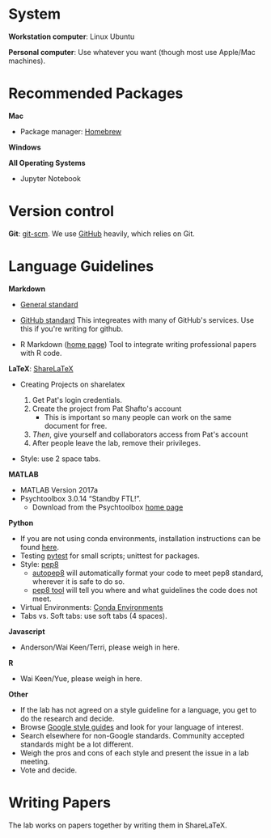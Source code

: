 # System
__Workstation computer__: Linux Ubuntu

__Personal computer__: Use whatever you want (though most use Apple/Mac machines).

# Recommended Packages
__Mac__
* Package manager: [Homebrew](http://brew.sh/)

__Windows__

__All Operating Systems__
* Jupyter Notebook

# Version control
__Git__: [git-scm](https://git-scm.com/). We use [GitHub](github.com) heavily, which relies on Git.

# Language Guidelines

__Markdown__
* [General standard](http://commonmark.org/)

* [GitHub standard](https://guides.github.com/features/mastering-markdown/)
This integreates with many of GitHub's services. Use this if you're writing for github.

* R Markdown ([home page](http://rmarkdown.rstudio.com/))
Tool to integrate  writing professional papers with R code.


__LaTeX__: [ShareLaTeX](https://www.sharelatex.com)
* Creating Projects on sharelatex
  1. Get Pat's login credentials.
  2. Create the project from Pat Shafto's account
      * This is important so many people can work on the same document for free.
  2. _Then_, give yourself and collaborators access from Pat's account
  3. After people leave the lab, remove their privileges.

* Style: use 2 space tabs.

__MATLAB__
* MATLAB Version 2017a
* Psychtoolbox 3.0.14 “Standby FTL!”. 
  * Download from the Psychtoolbox [home page](http://psychtoolbox.org/)

__Python__
* If you are not using conda environments, installation instructions can be found
   [here](http://docs.python-guide.org/en/latest/starting/installation/).
* Testing [pytest](http://pytest.org/latest/) for small scripts; unittest for packages.
* Style: [pep8](https://www.python.org/dev/peps/pep-0008/)
  * [autopep8](https://www.python.org/dev/peps/pep-0008/) 
     will automatically format your code to meet pep8 standard,
     wherever it is safe to do so.
  * [pep8 tool](https://pypi.python.org/pypi/pep8) will tell you where and what
     guidelines the code does not meet.
* Virtual Environments: [Conda Environments](https://conda.io/docs/user-guide/install/index.html)
* Tabs vs. Soft tabs: use soft tabs (4 spaces).

__Javascript__
* Anderson/Wai Keen/Terri, please weigh in here.

__R__
* Wai Keen/Yue, please weigh in here.

__Other__
* If the lab has not agreed on a style guideline for a language, you get to do the research and decide.
* Browse [Google style guides](https://github.com/google/styleguide) and look for your language of interest.
* Search elsewhere for non-Google standards. Community accepted standards might be a lot different.
* Weigh the pros and cons of each style and present the issue in a lab meeting.
* Vote and decide.

# Writing Papers
The lab works on papers together by writing them in ShareLaTeX.
